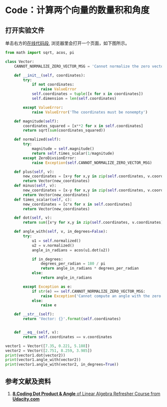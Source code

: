 # Code：计算两个向量的数量积和角度

## 打开实验文件

单击右方的[在线代码段](https://pythontutor.com/live.html#code=from%20math%20import%20sqrt,%20acos,%20pi%0A%0Aclass%20Vector%3A%0A%20%20%20%20CANNOT_NORMALIZE_ZERO_VECTOR_MSG%20%3D%20'Cannot%20normalize%20the%20zero%20vector'%0A%0A%20%20%20%20def%20__init__%28self,%20coordinates%29%3A%0A%20%20%20%20%20%20%20%20try%3A%0A%20%20%20%20%20%20%20%20%20%20%20%20if%20not%20coordinates%3A%0A%20%20%20%20%20%20%20%20%20%20%20%20%20%20%20%20raise%20ValueError%0A%20%20%20%20%20%20%20%20%20%20%20%20self.coordinates%20%3D%20tuple%28%5Bx%20for%20x%20in%20coordinates%5D%29%0A%20%20%20%20%20%20%20%20%20%20%20%20self.dimension%20%3D%20len%28self.coordinates%29%0A%0A%20%20%20%20%20%20%20%20except%20ValueError%3A%0A%20%20%20%20%20%20%20%20%20%20%20%20raise%20ValueError%28'The%20coordinates%20must%20be%20nonempty'%29%0A%0A%20%20%20%20def%20magnitude%28self%29%3A%0A%20%20%20%20%20%20%20%20coordinates_squared%20%3D%20%5Bx**2%20for%20x%20in%20self.coordinates%5D%0A%20%20%20%20%20%20%20%20return%20sqrt%28sum%28coordinates_squared%29%29%0A%0A%20%20%20%20def%20normalized%28self%29%3A%0A%20%20%20%20%20%20%20%20try%3A%0A%20%20%20%20%20%20%20%20%20%20%20%20magnitude%20%3D%20self.magnitude%28%29%0A%20%20%20%20%20%20%20%20%20%20%20%20return%20self.times_scalar%281/magnitude%29%0A%20%20%20%20%20%20%20%20except%20ZeroDivsionError%3A%0A%20%20%20%20%20%20%20%20%20%20%20%20raise%20Exception%28self.CANNOT_NORMALIZE_ZERO_VECTOR_MSG%29%20%20%20%20%20%20%20%20%20%20%20%20%0A%0A%20%20%20%20def%20plus%28self,%20v%29%3A%0A%20%20%20%20%20%20%20%20new_coordinates%20%3D%20%5Bx%2By%20for%20x,y%20in%20zip%28self.coordinates,%20v.coordinates%29%5D%0A%20%20%20%20%20%20%20%20return%20Vector%28new_coordinates%29%0A%20%20%20%20def%20minus%28self,%20v%29%3A%0A%20%20%20%20%20%20%20%20new_coordinates%20%3D%20%5Bx-y%20for%20x,y%20in%20zip%28self.coordinates,%20v.coordinates%29%5D%0A%20%20%20%20%20%20%20%20return%20Vector%28new_coordinates%29%20%20%20%0A%20%20%20%20def%20times_scalar%28self,%20c%29%3A%0A%20%20%20%20%20%20%20%20new_coordinates%20%3D%20%5Bc*x%20for%20x%20in%20self.coordinates%5D%0A%20%20%20%20%20%20%20%20return%20Vector%28new_coordinates%29%20%20%20%20%20%20%20%20%20%20%20%20%20%20%20%20%20%0A%0A%20%20%20%20def%20dot%28self,%20v%29%3A%0A%20%20%20%20%20%20%20%20return%20sum%28%5Bx*y%20for%20x,y%20in%20zip%28self.coordinates,%20v.coordinates%29%5D%29%0A%0A%20%20%20%20def%20angle_with%28self,%20v,%20in_degrees%3DFalse%29%3A%0A%20%20%20%20%20%20%20%20try%3A%0A%20%20%20%20%20%20%20%20%20%20%20%20u1%20%3D%20self.normalized%28%29%0A%20%20%20%20%20%20%20%20%20%20%20%20u2%20%3D%20v.normalized%28%29%0A%20%20%20%20%20%20%20%20%20%20%20%20angle_in_radians%20%3D%20acos%28u1.dot%28u2%29%29%0A%0A%20%20%20%20%20%20%20%20%20%20%20%20if%20in_degrees%3A%0A%20%20%20%20%20%20%20%20%20%20%20%20%20%20%20%20degrees_per_radian%20%3D%20180%20/%20pi%0A%20%20%20%20%20%20%20%20%20%20%20%20%20%20%20%20return%20angle_in_radians%20*%20degrees_per_radian%0A%20%20%20%20%20%20%20%20%20%20%20%20else%3A%20%0A%20%20%20%20%20%20%20%20%20%20%20%20%20%20%20%20return%20angle_in_radians%0A%0A%20%20%20%20%20%20%20%20except%20Exception%20as%20e%3A%0A%20%20%20%20%20%20%20%20%20%20%20%20if%20str%28e%29%20%3D%3D%20self.CANNOT_NORMALIZE_ZERO_VECTOR_MSG%3A%0A%20%20%20%20%20%20%20%20%20%20%20%20%20%20%20%20raise%20Exception%28'Cannot%20compute%20an%20angle%20with%20the%20zero%20vector'%29%0A%20%20%20%20%20%20%20%20%20%20%20%20else%3A%0A%20%20%20%20%20%20%20%20%20%20%20%20%20%20%20%20raise%20e%0A%0A%20%20%20%20def%20__str__%28self%29%3A%0A%20%20%20%20%20%20%20%20return%20'Vector%3A%20%7B%7D'.format%28self.coordinates%29%0A%0A%0A%20%20%20%20def%20__eq__%28self,%20v%29%3A%0A%20%20%20%20%20%20%20%20return%20self.coordinates%20%3D%3D%20v.coordinates%0A%0Avector1%20%3D%20Vector%28%5B7.35,%200.221,%205.188%5D%29%0Avector2%20%3D%20Vector%28%5B2.751,%208.259,%203.985%5D%29%0Aprint%28vector1.dot%28vector2%29%29%0Aprint%28vector1.angle_with%28vector2%29%29%0Aprint%28vector1.angle_with%28vector2,%20in_degrees%3DTrue%29%29&cumulative=false&curInstr=223&heapPrimitives=nevernest&mode=display&origin=opt-live.js&py=3&rawInputLstJSON=%5B%5D&textReferences=false), 浏览器里会打开一个页面，如下图所示。

```python
from math import sqrt, acos, pi

class Vector:
    CANNOT_NORMALIZE_ZERO_VECTOR_MSG = 'Cannot normalize the zero vector'

    def __init__(self, coordinates):
        try:
            if not coordinates:
                raise ValueError
            self.coordinates = tuple([x for x in coordinates])
            self.dimension = len(self.coordinates)

        except ValueError:
            raise ValueError('The coordinates must be nonempty')

    def magnitude(self):
        coordinates_squared = [x**2 for x in self.coordinates]
        return sqrt(sum(coordinates_squared))

    def normalized(self):
        try:
            magnitude = self.magnitude()
            return self.times_scalar(1/magnitude)
        except ZeroDivsionError:
            raise Exception(self.CANNOT_NORMALIZE_ZERO_VECTOR_MSG)            

    def plus(self, v):
        new_coordinates = [x+y for x,y in zip(self.coordinates, v.coordinates)]
        return Vector(new_coordinates)
    def minus(self, v):
        new_coordinates = [x-y for x,y in zip(self.coordinates, v.coordinates)]
        return Vector(new_coordinates)   
    def times_scalar(self, c):
        new_coordinates = [c*x for x in self.coordinates]
        return Vector(new_coordinates)                 

    def dot(self, v):
        return sum([x*y for x,y in zip(self.coordinates, v.coordinates)])

    def angle_with(self, v, in_degrees=False):
        try:
            u1 = self.normalized()
            u2 = v.normalized()
            angle_in_radians = acos(u1.dot(u2))

            if in_degrees:
                degrees_per_radian = 180 / pi
                return angle_in_radians * degrees_per_radian
            else: 
                return angle_in_radians

        except Exception as e:
            if str(e) == self.CANNOT_NORMALIZE_ZERO_VECTOR_MSG:
                raise Exception('Cannot compute an angle with the zero vector')
            else:
                raise e

    def __str__(self):
        return 'Vector: {}'.format(self.coordinates)


    def __eq__(self, v):
        return self.coordinates == v.coordinates

vector1 = Vector([7.35, 0.221, 5.188])
vector2 = Vector([2.751, 8.259, 3.985])
print(vector1.dot(vector2))
print(vector1.angle_with(vector2))
print(vector1.angle_with(vector2, in_degrees=True))
```

## 参考文献及资料

1. [**8.Coding Dot Product & Angle** of Linear Algebra Refresher Course from **Udacity.com**](https://classroom.udacity.com/courses/ud953/lessons/4374471116/concepts/45834932680923)